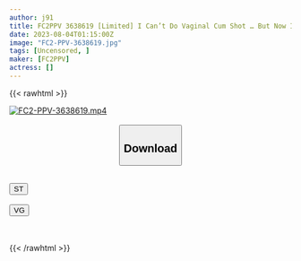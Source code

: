 ```yaml
---
author: j91
title: FC2PPV 3638619 [Limited] I Can’t Do Vaginal Cum Shot … But Now I Thought It Was Good ♡ A Boxed Lady Who Made Her University Debut, Remembered A / Le / Call And Fluffy Mud / D***k. Gonzo Video Flow / Out That Escaped From The Drinking Party And Was Brought To The Hotel [cen]
date: 2023-08-04T01:15:00Z
image: "FC2-PPV-3638619.jpg"
tags: [Uncensored, ]
maker: [FC2PPV]
actress: []
---
```



{{< rawhtml >}}

<div class="video" data-videoid="7bkWmjopDXsApRZ">
    <a href="javascript:;">
        <img src="https://my.j91.asia/posts/FC2-PPV-3638619/FC2-PPV-3638619.jpg" width="WIDTH" height="HEIGHT" alt="FC2-PPV-3638619.mp4" loading="lazy">
    </a>
</div>

<script type="text/javascript" src="https://j91.asia/asset/on-demand-st.js"></script>

<br>
  <link rel="stylesheet" href="https://j91.asia/asset/bs5.css">
  
  <center>
  <button class="btn btn-primary" type="button" data-bs-toggle="collapse" data-bs-target=".multi-collapse" aria-expanded="false" aria-controls="multiCollapseExample1 multiCollapseExample2"><h2>Download</h2></button></center>
</p>
<div class="row">
  <div class="col">
    <div class="collapse multi-collapse" id="multiCollapseExample1">
      <div class="card card-body">
	      	      <br>
<div class="buttons">  
<a href="https://streamtape.to/v/7bkWmjopDXsApRZ"><button class="btn-hover color-3"><i class="fa fa-download"></i> ST</button></a></div>
    </div>
  </div>
</div>
  <div class="col">
    <div class="collapse multi-collapse" id="multiCollapseExample2">
      <div class="card card-body">
	      <br>
<div class="buttons">
    <a href="https://vgembed.com/v/rabVOQL6lGEKdWM"><button class="btn-hover color-9"><i class="fa fa-download"></i> VG</button></a></div>
<br><br>
      </div>
    </div>
  </div>
</div>

{{< /rawhtml >}}